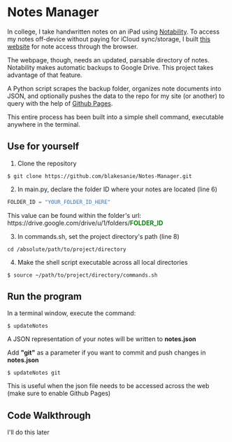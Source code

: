 # Notes Manager

In college, I take handwritten notes on an iPad using [Notability](https://www.gingerlabs.com). To access my notes off-device without paying for iCloud sync/storage, I built [this website](http://www.blakesanie.com/notes) for note access through the browser.

The webpage, though, needs an updated, parsable directory of notes. Notability makes automatic backups to Google Drive. This project takes advantage of that feature.

A Python script scrapes the backup folder, organizes note documents into JSON, and optionally pushes the data to the repo for my site (or another) to query with the help of [Github Pages](https://pages.github.com).

This entire process has been built into a simple shell command, executable anywhere in the terminal.

## Use for yourself

1.  Clone the repository

```shell
$ git clone https://github.com/blakesanie/Notes-Manager.git
```

2.  In main.py, declare the folder ID where your notes are located (line 6)

```python
FOLDER_ID = "YOUR_FOLDER_ID_HERE"
```

This value can be found within the folder's url: https:<span></span>//drive.google.com/drive/u/1/folders/<span style="color: green">**FOLDER_ID**</span>

3.  In commands.sh, set the project directory's path (line 8)

```shell
cd /absolute/path/to/project/directory
```

4.  Make the shell script executable across all local directories

```shell
$ source ~/path/to/project/directory/commands.sh
```

## Run the program

In a terminal window, execute the command:

```shell
$ updateNotes
```

A JSON representation of your notes will be written to **notes.json**

Add **"git"** as a parameter if you want to commit and push changes in **notes.json**

```shell
$ updateNotes git
```

This is useful when the json file needs to be accessed across the web (make sure to enable Github Pages)

## Code Walkthrough

I'll do this later
